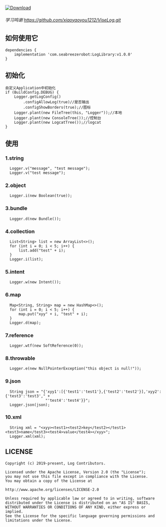 
[ ![Download](https://api.bintray.com/packages/milanxiaotiejiang/RobotLog/RobotLog/images/download.svg) ](https://bintray.com/milanxiaotiejiang/RobotLog/RobotLog/_latestVersion)

###### 学习鸣谢 https://github.com/xiaoyaoyou1212/ViseLog.git

## 如何使用它
	dependencies { 
		implementation 'com.seabreezerobot:LogLibrary:v1.0.0'
	}

## 初始化
    自定义Application中初始化
	if (BuildConfig.DEBUG) {
        Logger.getLogConfig()
            .configAllowLog(true)//是否输出
            .configShowBorders(true);//图标
        Logger.plant(new FileTree(this, "Logger"));//本地
        Logger.plant(new ConsoleTree());//控制台
        Logger.plant(new LogcatTree());//logcat
    }
    
## 使用
### 1.string
      Logger.v("message", "test message");
      Logger.v("test message");
  
### 2.object
      Logger.i(new Boolean(true));
    
### 3.bundle
      Logger.d(new Bundle());
    
### 4.collection
      List<String> list = new ArrayList<>();
      for (int i = 0; i < 5; i++) {
          list.add("test" + i);
      }
      Logger.i(list);
    
### 5.intent
      Logger.w(new Intent());
    
### 6.map
      Map<String, String> map = new HashMap<>();
      for (int i = 0; i < 5; i++) {
          map.put("xyy" + i, "test" + i);
      }
      Logger.d(map);
    
### 7.reference
      Logger.wtf(new SoftReference(0));
    
### 8.throwable
      Logger.e(new NullPointerException("this object is null!"));
    
### 9.json
      String json = "{'xyy1':[{'test1':'test1'},{'test2':'test2'}],'xyy2':{'test3':'test3'," +
                      "'test4':'test4'}}";
      Logger.json(json);
    
### 10.xml
      String xml = "<xyy><test1><test2>key</test2></test1><test3>name</test3><test4>value</test4></xyy>";
      Logger.xml(xml);
    
## LICENSE

    Copyright (c) 2019-present, Log Contributors.

    Licensed under the Apache License, Version 2.0 (the "License");
    you may not use this file except in compliance with the License.
    You may obtain a copy of the License at

    http://www.apache.org/licenses/LICENSE-2.0

    Unless required by applicable law or agreed to in writing, software
    distributed under the License is distributed on an "AS IS" BASIS,
    WITHOUT WARRANTIES OR CONDITIONS OF ANY KIND, either express or implied.
    See the License for the specific language governing permissions and
    limitations under the License.